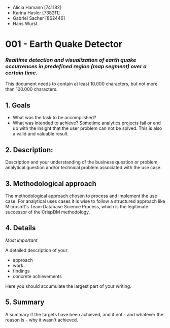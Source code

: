 - Alicia Hamann [741182]
- Karina Hasler [738211]
- Gabriel Sacher [862446]
- Hans Wurst

# 001 - Earth Quake Detector
### *Realtime detection and visualization of earth quake occurrences in predefined region (map segment) over a certain time.*

This document needs to contain at least 10.000 characters, but not more than 100.000 characters.

## 1. Goals

- What was the task to be accomplished? 
- What was intended to achieve? Sometime analytics projects fail or end up with the insight that the user problem can not be solved. 
  This is also a valid and valuable result.

## 2. Description:

Description and your understanding of the business question or problem, analytical question and/or technical problem associated with the use case.

## 3. Methodological approach

The methodological approach chosen to process and implement the use case.
For analytical uses cases it is wise to follow a structured approach like Microsoft's Team Database Science Process, which is the legitimate successor of the CrispDM methodology.

## 4. Details

*Most important*

A detailed description of your: 
- approach 
- work
- findings
- concrete achievements

Here you should accumulate the largest part of your writing.

## 5. Summary 
A summary if the targets have been achieved, and if not - and whatever the reason is - why it wasn't achieved.
